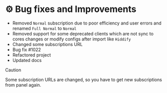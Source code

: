 # ⚙️ Bug fixes and Improvements

- Removed `Normal` subscription due to poor efficiency and user errors and renamed `Full Normal` to `Normal`
- Removed support for some deprecated clients which are not sync to cores changes or modify configs after import like `Hiddify`
- Changed some subscriptions URL
- Bug fix #1022
- Refactored project
- Updated docs

> [!CAUTION]
> Some subscription URLs are changed, so you have to get new subscriptions from panel again.
